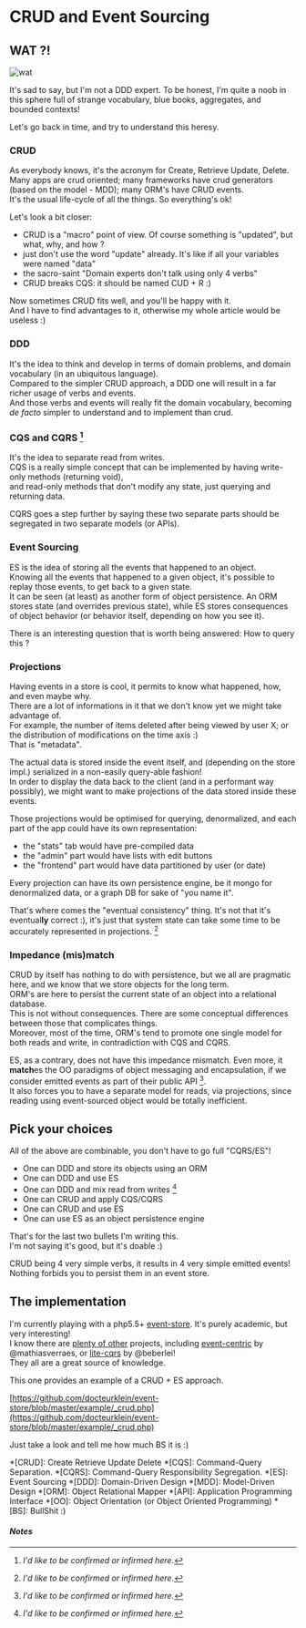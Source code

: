 # CRUD and Event Sourcing

## WAT ?!

![wat](http://38.media.tumblr.com/25f6bf2fab253242e813d7e3532e81d5/tumblr_n9juazw2N51r6q3zqo1_r3_400.gif)

<div markdown="1" class="edit">
It's sad to say, but I'm not a DDD expert. To be honest, I'm quite a noob in this sphere
full of strange vocabulary, blue books, aggregates, and bounded contexts!
</div>

Let's go back in time, and try to understand this heresy.

### CRUD

As everybody knows, it's the acronym for Create, Retrieve Update, Delete.  
Many apps are crud oriented; many frameworks have crud generators (based on the model - MDD); many ORM's have CRUD events.  
It's the usual life-cycle of all the things. So everything's ok!

Let's look a bit closer:

  * CRUD is a "macro" point of view. Of course something is "updated", but what, why, and how ?
  * just don't use the word "update" already. It's like if all your variables were named "data"
  * the sacro-saint "Domain experts don't talk using only 4 verbs"
  * CRUD breaks CQS: it should be named CUD + R :)


Now sometimes CRUD fits well, and you'll be happy with it.  
And I have to find advantages to it, otherwise my whole article would be useless :)

### DDD

It's the idea to think and develop in terms of domain problems, and domain vocabulary (in an ubiquitous language).  
Compared to the simpler CRUD approach, a DDD one will result in a far richer usage of verbs and events.  
And those verbs and events will really fit the domain vocabulary, becoming *de facto* simpler to understand and to implement than crud.

### CQS and CQRS [^1]

It's the idea to separate read from writes.  
CQS is a really simple concept that can be implemented by having write-only methods (returning void),  
and read-only methods that don't modify any state, just querying and returning data.

CQRS goes a step further by saying these two separate parts should be segregated in two separate models (or APIs).

### Event Sourcing

ES is the idea of storing all the events that happened to an object.  
Knowing all the events that happened to a given object, it's possible to replay those events, to get back to a given state.  
It can be seen (at least) as another form of object persistence. An ORM stores state (and overrides previous state), while ES stores consequences of object behavior (or behavior itself, depending on how you see it).

There is an interesting question that is worth being answered: How to query this ?

### Projections

Having events in a store is cool, it permits to know what happened, how, and even maybe why.  
There are a lot of informations in it that we don't know yet we might take advantage of.  
For example, the number of items deleted after being viewed by user X; or the distribution of modifications on the time axis :)  
That is "metadata".

The actual data is stored inside the event itself, and (depending on the store impl.) serialized in a non-easily query-able fashion!  
In order to display the data back to the client (and in a performant way possibly), we might want to make projections of the data stored inside these events.

Those projections would be optimised for querying, denormalized, and each part of the app could have its own representation:

  * the "stats" tab would have pre-compiled data
  * the "admin" part would have lists with edit buttons
  * the "frontend" part would have data partitioned by user (or date)

Every projection can have its own persistence engine, be it mongo for denormalized data, or a graph DB for sake of "you name it".

That's where comes the "eventual consistency" thing. It's not that it's eventual**ly** correct :), it's just that system state can take some time to be accurately represented in projections. [^1]

### Impedance (mis)match

CRUD by itself has nothing to do with persistence, but we all are pragmatic here, and we know that we store objects for the long term.  
ORM's are here to persist the current state of an object into a relational database.  
This is not without consequences. There are some conceptual differences between those that complicates things.  
Moreover, most of the time, ORM's tend to promote one single model for both reads and write, in contradiction with CQS and CQRS.

ES, as a contrary, does not have this impedance mismatch. Even more, it **match**es the OO paradigms of object messaging and encapsulation,
if we consider emitted events as part of their public API [^1].  
It also forces you to have a separate model for reads, via projections, since reading using event-sourced object would be totally inefficient.

## Pick your choices

All of the above are combinable, you don't have to go full "CQRS/ES"!

  * One can DDD and store its objects using an ORM
  * One can DDD and use ES
  * One can DDD and mix read from writes [^1]
  * One can CRUD and apply CQS/CQRS
  * One can CRUD and use ES
  * One can use ES as an object persistence engine

That's for the last two bullets I'm writing this.  
I'm not saying it's good, but it's doable :)  

CRUD being 4 very simple verbs, it results in 4 very simple emitted events!  
Nothing forbids you to persist them in an event store.  


## The implementation

I'm currently playing with a php5.5+ [event-store](https://github.com/docteurklein/event-store). It's purely academic, but very interesting!  
I know there are [plenty of other](https://packagist.org/search/?q=event%20store) projects, including [event-centric](https://github.com/event-centric/EventCentric.Core) by @mathiasverraes, or [lite-cqrs](https://github.com/beberlei/litecqrs-php) by @beberlei!  
They all are a great source of knowledge.

This one provides an example of a CRUD + ES approach.  

[https://github.com/docteurklein/event-store/blob/master/example/_crud.php](https://github.com/docteurklein/event-store/blob/master/example/_crud.php)

Just take a look and tell me how much BS it is :)


*[CRUD]: Create Retrieve Update Delete
*[CQS]: Command-Query Separation.
*[CQRS]: Command-Query Responsibility Segregation.
*[ES]: Event Sourcing
*[DDD]: Domain-Driven Design
*[MDD]: Model-Driven Design
*[ORM]: Object Relational Mapper
*[API]: Application Programming Interface
*[OO]: Object Orientation (or Object Oriented Programming)
*[BS]: BullShit :)

#### *Notes*
[^1]: *I'd like to be confirmed or infirmed here.*

